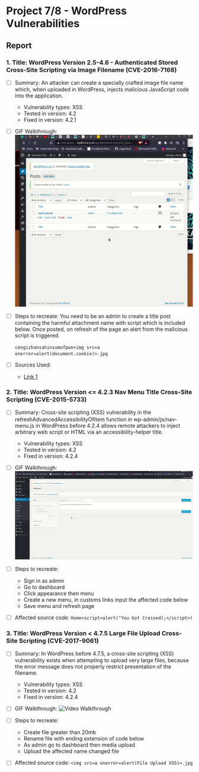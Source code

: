 # Project 7/8 - WordPress Vulnerabilities

## Report

### 1. Title: WordPress Version 2.5-4.6 - Authenticated Stored Cross-Site Scripting via Image Filename (CVE-2016-7168)
  - [ ] Summary: An attacker can create a specially crafted image file name which, when uploaded in WordPress, injects malicious JavaScript code into the application.
   
    - Vulnerability types: XSS
    - Tested in version: 4.2
    - Fixed in version: 4.2.1
    
  - [ ] GIF Walkthrough: <img src="wp_xss.gif" alt="Cross-Site Scripting (XSS)">
  - [ ] Steps to recreate: You need to be an admin to create a title post containing the harmful attachment name with script which is included below. Once posted, on refresh of the page an alert from the malicious script is triggered.

    `cengizhansahinsumofpwn<img src=a onerror=alert(document.cookie)>.jpg`

  - [ ] Sources Used: 
    - [Link 1](https://sumofpwn.nl/advisory/2016/persistent_cross_site_scripting_vulnerability_in_wordpress_due_to_unsafe_processing_of_file_names.html)

### 2. Title: WordPress Version <= 4.2.3 Nav Menu Title Cross-Site Scripting (CVE-2015-5733)
  - [ ] Summary: Cross-site scripting (XSS) vulnerability in the refreshAdvancedAccessibilityOfItem function in wp-admin/js/nav-menu.js in WordPress before 4.2.4 allows remote attackers to inject arbitrary web script or HTML via an accessibility-helper title.
  
    - Vulnerability types: XSS
    - Tested in version: 4.2
    - Fixed in version: 4.2.4
    
  - [ ] GIF Walkthrough: <img src='cve_menu_xss.gif' width='' alt='Video Walkthrough' />
  - [ ] Steps to recreate:
      - Sign in as admin
      - Go to dashboard
      - Click appearance then menu
      - Create a new menu, in customs links input the affected code below 
      - Save menu and refresh page
      
  - [ ] Affected source code:
     `Home<script>alert("You Got Crossed);</script>)`
     
 ### 3. Title: WordPress Version < 4.7.5 Large File Upload Cross-Site Scripting (CVE-2017-9061)
  - [ ] Summary: In WordPress before 4.7.5, a cross-site scripting (XSS) vulnerability exists when attempting to upload very large files, because the error message does not properly restrict presentation of the filename.
  
    - Vulnerability types: XSS
    - Tested in version: 4.2
    - Fixed in version: 4.2.4
    
  - [ ] GIF Walkthrough: <img src='' width='' alt='Video Walkthrough' />
  - [ ] Steps to recreate:
      - Create file greater than 20mb
      - Rename file with ending extension of code below
      - As admin go to dashboard then media upload
      - Upload the affected name changed file
      
  - [ ] Affected source code:
     `<img src=a onerror=alert(File Upload XSS)>.jpg`
